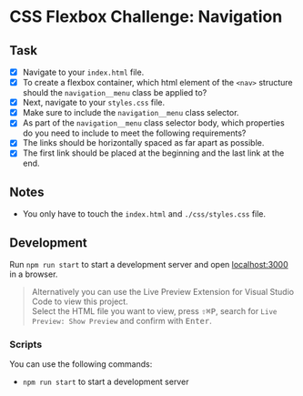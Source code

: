 # CSS Flexbox Challenge: Navigation

## Task

-   [x] Navigate to your `index.html` file.
-   [x] To create a flexbox container, which html element of the `<nav>` structure should the `navigation__menu` class be applied to?
-   [x] Next, navigate to your `styles.css` file.
-   [x] Make sure to include the `navigation__menu` class selector.
-   [x] As part of the `navigation__menu` class selector body, which properties do you need to include to meet the following requirements?
-   [x] The links should be horizontally spaced as far apart as possible.
-   [x] The first link should be placed at the beginning and the last link at the end.

## Notes

-   You only have to touch the `index.html` and `./css/styles.css` file.

## Development

Run `npm run start` to start a development server and open [localhost:3000](http://localhost:3000) in a browser.

> Alternatively you can use the Live Preview Extension for Visual Studio Code to view this project.  
> Select the HTML file you want to view, press <kbd>⇧</kbd><kbd>⌘</kbd><kbd>P</kbd>, search for `Live Preview: Show Preview` and confirm with <kbd>Enter</kbd>.

### Scripts

You can use the following commands:

-   `npm run start` to start a development server

